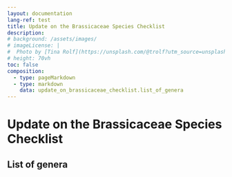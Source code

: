 ```yaml
---
layout: documentation
lang-ref: test
title: Update on the Brassicaceae Species Checklist
description: 
# background: /assets/images/
# imageLicense: |
#  Photo by [Tina Rolf](https://unsplash.com/@trolf?utm_source=unsplash&amp;utm_medium=referral&amp;utm_content=creditCopyText) on [Unsplash](https://unsplash.com/?utm_source=unsplash&utm_medium=referral&utm_content=creditCopyText)
# height: 70vh
toc: false
composition:
  - type: pageMarkdown
  - type: markdown
    data: update_on_brassicaceae_checklist.list_of_genera
---
```


# Update on the Brassicaceae Species Checklist 

## List of genera
